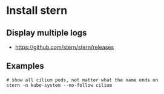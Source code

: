 # Install stern 

## Display multiple logs 

  * https://github.com/stern/stern/releases

## Examples 

```
# show all cilium pods, not matter what the name ends on 
stern -n kube-system --no-follow cilium
```
